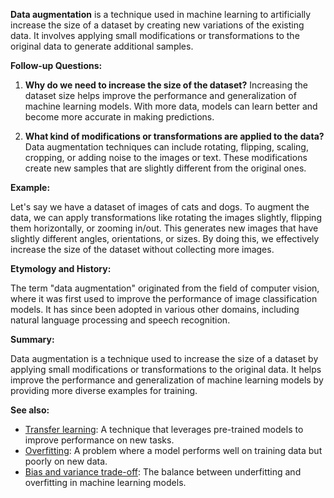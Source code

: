 **Data augmentation** is a technique used in machine learning to artificially
increase the size of a dataset by creating new variations of the existing
data. It involves applying small modifications or transformations to the
original data to generate additional samples.

**Follow-up Questions:**

1. **Why do we need to increase the size of the dataset?**
   Increasing the dataset size helps improve the performance and generalization
   of machine learning models. With more data, models can learn better and
   become more accurate in making predictions.

2. **What kind of modifications or transformations are applied to the data?**
   Data augmentation techniques can include rotating, flipping, scaling,
   cropping, or adding noise to the images or text. These modifications create
   new samples that are slightly different from the original ones.

**Example:**

Let's say we have a dataset of images of cats and dogs. To augment the data,
we can apply transformations like rotating the images slightly, flipping them
horizontally, or zooming in/out. This generates new images that have slightly
different angles, orientations, or sizes. By doing this, we effectively
increase the size of the dataset without collecting more images.

**Etymology and History:**

The term "data augmentation" originated from the field of computer vision,
where it was first used to improve the performance of image classification
models. It has since been adopted in various other domains, including natural
language processing and speech recognition.

**Summary:**

Data augmentation is a technique used to increase the size of a dataset by
applying small modifications or transformations to the original data. It helps
improve the performance and generalization of machine learning models by
providing more diverse examples for training.

**See also:**

- [Transfer learning](?concept=transfer+learning&specialist_role=ML+Engineer&target_audience=Manager+without+much+technical+background):
  A technique that leverages pre-trained models to improve performance on new
  tasks.
- [Overfitting](?concept=overfitting&specialist_role=ML+Engineer&target_audience=Manager+without+much+technical+background):
  A problem where a model performs well on training data but poorly on new data.
- [Bias and variance trade-off](?concept=bias+and+variance+trade-off&specialist_role=ML+Engineer&target_audience=Manager+without+much+technical+background):
  The balance between underfitting and overfitting in machine learning models.